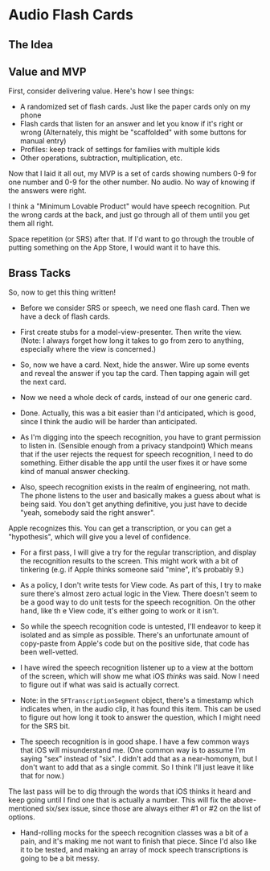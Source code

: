 # Audio Flash Cards

## The Idea

## Value and MVP

First, consider delivering value.  Here's how I see things:

- A randomized set of flash cards.  Just like the paper cards only on my phone
- Flash cards that listen for an answer and let you know if it's right or wrong
  (Alternately, this might be "scaffolded" with some buttons for manual entry)
- Profiles: keep track of settings for families with multiple kids
- Other operations, subtraction, multiplication, etc.

Now that I laid it all out, my MVP is a set of cards showing numbers 0-9 for one number and 0-9 for the other number.  No audio.  No way of knowing if the answers were right.

I think a "Minimum Lovable Product" would have speech recognition.  Put the wrong cards at the back, and just go through all of them until you get them all right.

Space repetition (or SRS) after that.  If I'd want to go through the trouble of putting something on the App Store, I would want it to have this.

##  Brass Tacks

So, now to get this thing written!

- Before we consider SRS or speech, we need one flash card.  Then we have a deck of flash cards.

- First create stubs for a model-view-presenter.  Then write the view.  (Note: I always forget how long it takes to go from zero to anything, especially where the view is concerned.)

- So, now we have a card.  Next, hide the answer.  Wire up some events and reveal the answer if you tap the card.  Then tapping again will get the next card.

- Now we need a whole deck of cards, instead of our one generic card.

- Done.  Actually, this was a bit easier than I'd anticipated, which is good, since I think the audio will be harder than anticipated.

- As I'm digging into the speech recognition, you have to grant permission to listen in. (Sensible enough from a privacy standpoint)  Which means that if the user rejects the request for speech recognition, I need to do something.  Either disable the app until the user fixes it or have some kind of manual answer checking.

- Also, speech recognition exists in the realm of engineering, not math.  The phone listens to the user and basically makes a guess about what is being said.  You don't get anything definitive, you just have to decide "yeah, somebody said the right answer".

Apple recognizes this.  You can get a transcription, or you can get a "hypothesis", which will give you a level of confidence.

- For a first pass, I will give a try for the regular transcription, and display the recognition results to the screen.  This might work with a bit of tinkering (e.g. if Apple thinks someone said "mine", it's probably 9.)

- As a policy, I don't write tests for View code.  As part of this, I try to make sure there's almost zero actual logic in the View.  There doesn't seem to be a good way to do unit tests for the speech recognition.  On the other hand, like th e View code, it's either going to work or it isn't.

- So while the speech recognition code is untested, I'll endeavor to keep it isolated and as simple as possible.  There's an unfortunate amount of copy-paste from Apple's code but on the positive side, that code has been well-vetted.

- I have wired the speech recognition listener up to a view at the bottom of the screen, which will show me what iOS _thinks_ was said.  Now I need to figure out if what was said is actually correct.

- Note: in the `SFTranscriptionSegment` object, there's a timestamp which indicates when, in the audio clip, it has found this item.  This can be used to figure out how long it took to answer the question, which I might need for the SRS bit.

- The speech recognition is in good shape.  I have a few common ways that iOS will misunderstand me.  (One common way is to assume I'm saying "sex" instead of "six".  I didn't add that as a near-homonym, but I don't want to add that as a single commit.  So I think I'll just leave it like that for now.)

The last pass will be to dig through the words that iOS thinks it heard and keep going until I find one that is actually a number.  This will fix the above-mentioned six/sex issue, since those are always either #1 or #2 on the list of options.

- Hand-rolling mocks for the speech recognition classes was a bit of a pain, and it's making me not want to finish that piece.  Since I'd also like it to be tested, and making an array of mock speech transcriptions is going to be a bit messy.





